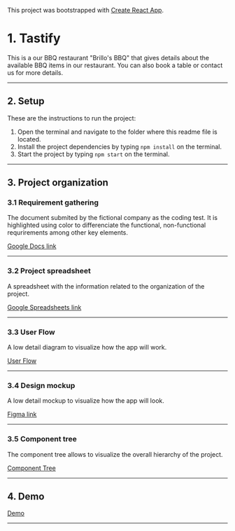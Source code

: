 This project was bootstrapped with [Create React App](https://github.com/facebook/create-react-app).

# 1. Tastify

This is a our BBQ restaurant "Brillo's BBQ" that gives details about the available BBQ items in our restaurant. You can also book a table or contact us for more details.

---

## 2. Setup

These are the instructions to run the project:

1. Open the terminal and navigate to the folder where this readme file is located.
2. Install the project dependencies by typing `npm install` on the terminal.
3. Start the project by typing `npm start` on the terminal.

---

## 3. Project organization

### 3.1 Requirement gathering

The document submited by the fictional company as the coding test. It is highlighted using color to differenciate the functional, non-functional requrirements among other key elements.

[Google Docs link](https://docs.google.com/document/d/1aRvm49hG01LSOdNKf7GB8x9Ej0C4AvOSqmz6Yo-UihQ/edit)

---

### 3.2 Project spreadsheet

A spreadsheet with the information related to the organization of the project.

[Google Spreadsheets link](https://docs.google.com/spreadsheets/d/1j_zO0TWw235kBXsJQCm-VkjdCfEcrIk69mVhNTZeqkQ/edit#gid=1795943980)

---

### 3.3 User Flow

A low detail diagram to visualize how the app will work.

[User Flow](https://whimsical.com/userflow-bbq-restuarant-NKztvwArKhBE9zWQoNcxXc@2Ux7TurymNFoN2bQe7Aa)

---

### 3.4 Design mockup

A low detail mockup to visualize how the app will look.

[Figma link](https://www.figma.com/file/keaQJ2BM0IPYneMalROY3E/BBQ-Restaurant?node-id=0%3A1)

---

### 3.5 Component tree

The component tree allows to visualize the overall hierarchy of the project.

[Component Tree](https://whimsical.com/component-tree-bbq-restaurant-Epk74jrA5NqkTgzYr8rFfM@2Ux7TurymMwqYqZKEjnH)

---

## 4. Demo

[Demo](https://brillos-bbq.web.app/)

---
